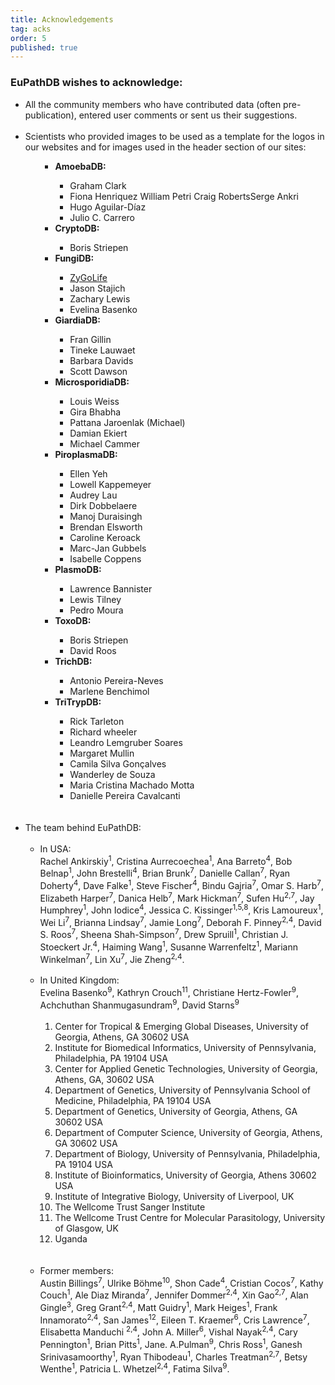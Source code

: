 ```yaml
---
title: Acknowledgements
tag: acks
order: 5
published: true
---
```

<h3>EuPathDB wishes to acknowledge:</h3>
<div class="eupathdb-content">
<ul class="cirbulletlist">
  <li>All the community members who have contributed data (often pre-publication), entered user comments or sent us their suggestions.</li>
  <br>
  <li>Scientists who provided images to be used as a template for the logos in our websites and for images used in the header section of our sites:

  <br>
    <ul  class="cirbulletlist">
<ul>
<li><b>AmoebaDB:</b></li>
<ul>
<li>Graham Clark</li>
<li>Fiona Henriquez William Petri Craig RobertsSerge Ankri</li>
<li>Hugo Aguilar-D&iacute;az</li>
<li>Julio C. Carrero</li>
</ul>
<li><b>CryptoDB:</b></li>
<ul>
<li>Boris Striepen</li>
</ul>
<li><b>FungiDB:</b></li>
<ul>
<li><a href="http://zygolife.org">ZyGoLife</a></li>
<li>Jason Stajich</li>
<li>Zachary Lewis</il>
<li>Evelina Basenko</li>
</ul>
<li><b>GiardiaDB:</b></li>
<ul>
<li>Fran Gillin</li>
<li>Tineke Lauwaet</li>
<li>Barbara Davids</li>
<li>Scott Dawson</li>
</ul>
<li><b>MicrosporidiaDB:</b></li>
<ul>
<li>Louis Weiss</li>
<li>Gira Bhabha</li>
<li>Pattana Jaroenlak (Michael)</li>
<li>Damian Ekiert</li>
<li>Michael Cammer</li>
</ul>
<li><b>PiroplasmaDB:</b></li>
<ul>
<li>Ellen Yeh</li>
<li>Lowell Kappemeyer</li>
<li>Audrey Lau</li>
<li>Dirk Dobbelaere</li>
<li>Manoj Duraisingh</li>
<li>Brendan Elsworth</li>
<li>Caroline Keroack</li>
<li>Marc-Jan Gubbels</li>
<li>Isabelle Coppens</li>
</ul>
<li><b>PlasmoDB:</b></li>
<ul>
<li>Lawrence Bannister</li>
<li>Lewis Tilney</li>
<li>Pedro Moura</li>
</ul>
<li><b>ToxoDB:</b></li>
<ul>
<li>Boris Striepen</li>
<li>David Roos</li>
</ul>
<li><b>TrichDB:</b></li>
<ul>
<li>Antonio Pereira-Neves</li>
<li>Marlene Benchimol</li>
</ul>
<li><b>TriTrypDB:</b></li>
<ul>
<li>Rick Tarleton</li>
<li>Richard wheeler</li>
<li>Leandro Lemgruber Soares</li>
<li>Margaret Mullin</li>
<li>Camila Silva Gon&ccedil;alves</li>
<li>Wanderley de Souza</li>
<li>Maria Cristina Machado Motta</li>
<li>Danielle Pereira Cavalcanti</li>
</ul>
</ul>
</ul>
  <br><br>
  <li>The team behind EuPathDB:
    <br><br>
    <ul  class="cirbulletlist">
      <li>In USA: <br>Rachel Ankirskiy<sup>1</sup>, Cristina Aurrecoechea<sup>1</sup>, Ana Barreto<sup>4</sup>, Bob Belnap<sup>1</sup>, John Brestelli<sup>4</sup>, Brian Brunk<sup>7</sup>, Danielle Callan<sup>7</sup>, Ryan Doherty<sup>4</sup>, Dave Falke<sup>1</sup>, Steve Fischer<sup>4</sup>, Bindu Gajria<sup>7</sup>, Omar S. Harb<sup>7</sup>, Elizabeth Harper<sup>7</sup>, Danica Helb<sup>7</sup>, Mark Hickman<sup>7</sup>, Sufen Hu<sup>2,7</sup>, Jay Humphrey<sup>1</sup>, John Iodice<sup>4</sup>, Jessica C. Kissinger<sup>1,5,8</sup>, Kris Lamoureux<sup>1</sup>, Wei Li<sup>7</sup>, Brianna Lindsay<sup>7</sup>, Jamie Long<sup>7</sup>, Deborah F. Pinney<sup>2,4</sup>, David S. Roos<sup>7</sup>, Sheena Shah-Simpson<sup>7</sup>, Drew Spruill<sup>1</sup>, Christian J. Stoeckert Jr.<sup>4</sup>, Haiming Wang<sup>1</sup>, Susanne Warrenfeltz<sup>1</sup>, Mariann Winkelman<sup>7</sup>, Lin Xu<sup>7</sup>, Jie Zheng<sup>2,4</sup>.
      </li>
      <br>
      <li>In United Kingdom: <br>Evelina Basenko<sup>9</sup>, Kathryn Crouch<sup>11</sup>, Christiane Hertz-Fowler<sup>9</sup>, Achchuthan Shanmugasundram<sup>9</sup>, David Starns<sup>9</sup>
      <br><br>
        <ol>
          <li>Center for Tropical & Emerging Global Diseases, University of Georgia, Athens, GA 30602 USA</li>
          <li>Institute for Biomedical Informatics, University of Pennsylvania, Philadelphia, PA 19104 USA</li>
          <li>Center for Applied Genetic Technologies, University of Georgia, Athens, GA, 30602 USA</li>
          <li>Department of Genetics, University of Pennsylvania School of Medicine, Philadelphia, PA 19104 USA</li>
          <li>Department of Genetics, University of Georgia, Athens, GA 30602 USA</li>
          <li>Department of Computer Science, University of Georgia, Athens, GA 30602 USA</li>
          <li>Department of Biology, University of Pennsylvania, Philadelphia, PA 19104 USA</li>
          <li>Institute of Bioinformatics, University of Georgia, Athens 30602 USA</li>
          <li>Institute of Integrative Biology, University of Liverpool, UK</li>
          <li>The Wellcome Trust Sanger Institute</li>
          <li>The Wellcome Trust Centre for Molecular Parasitology, University of Glasgow, UK</li>
          <li>Uganda</li>
        </ol>
      </li>
      <br><br>
      <li>Former members: <br>Austin Billings<sup>7</sup>, Ulrike Böhme<sup>10</sup>, Shon Cade<sup>4</sup>, Cristian Cocos<sup>7</sup>, Kathy Couch<sup>1</sup>, Ale Diaz Miranda<sup>7</sup>, Jennifer Dommer<sup>2,4</sup>, Xin Gao<sup>2,7</sup>, Alan Gingle<sup>3</sup>, Greg Grant<sup>2,4</sup>, Matt Guidry<sup>1</sup>, Mark Heiges<sup>1</sup>, Frank Innamorato<sup>2,4</sup>, San James<sup>12</sup>, Eileen T. Kraemer<sup>6</sup>, Cris Lawrence<sup>7</sup>, Elisabetta Manduchi <sup>2,4</sup>, John A. Miller<sup>6</sup>, Vishal Nayak<sup>2,4</sup>, Cary Pennington<sup>1</sup>, Brian Pitts<sup>1</sup>, Jane. A.Pulman<sup>9</sup>, Chris Ross<sup>1</sup>, Ganesh Srinivasamoorthy<sup>1</sup>, Ryan Thibodeau<sup>1</sup>, Charles Treatman<sup>2,7</sup>, Betsy Wenthe<sup>1</sup>, Patricia L. Whetzel<sup>2,4</sup>, Fatima Silva<sup>9</sup>.
      </li>
    </ul> <!-- The team behind EuPathDB -->
  </li>
</ul>
</div>
